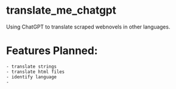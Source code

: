 # translate_me_chatgpt
Using ChatGPT to translate scraped webnovels in other languages.


# Features Planned:
    - translate strings
    - translate html files
    - identify language
    - 
